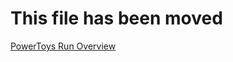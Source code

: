 # This file has been moved

[PowerToys Run Overview](https://aka.ms/PowerToysOverview_PowerToysRun)

